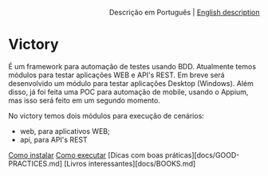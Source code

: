<p align="right">
Descrição em Português | <a href="README_EN.md">English description</a>
</p>

# Victory

É um framework para automação de testes usando BDD.
Atualmente temos módulos para testar aplicações WEB e API's REST. Em breve será desenvolvido um módulo para testar aplicações Desktop (Windows).
Além disso, já foi feita uma POC para automação de mobile, usando o Appium, mas isso será feito em um segundo momento.

No victory temos dois módulos para execução de cenários:
* web, para aplicativos WEB;
* api, para API's REST

[Como instalar](docs/INSTALL.md)
[Como executar](docs/RUN.md)
[Dicas com boas práticas][docs/GOOD-PRACTICES.md]
[Livros interessantes][docs/BOOKS.md]

